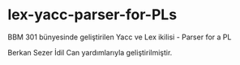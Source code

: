 # lex-yacc-parser-for-PLs
BBM 301 bünyesinde geliştirilen Yacc ve Lex ikilisi - Parser for a PL

Berkan Sezer
İdil Can 
            yardımlarıyla geliştirilmiştir.
